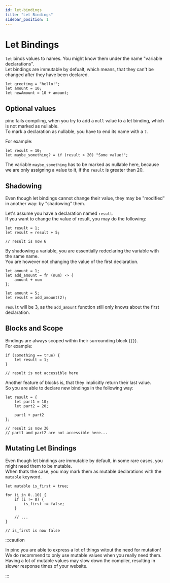```yaml
---
id: let-bindings
title: "Let Bindings"
sidebar_position: 1
---
```


# Let Bindings

`let` binds values to names. You might know them under the name "variable declarations". <br /> Let bindings are
immutable by defualt, which means, that they can't be changed after they have been declared.

```
let greeting = "hello!";
let amount = 10;
let newAmount = 10 + amount;
```

## Optional values

pinc fails compiling, when you try to add a `null` value to a let binding, which is not marked as nullable. <br /> To
mark a declaration as nullable, you have to end its name with a `?`.

For example:

```
let result = 10;
let maybe_something? = if (result > 20) "Some value!";
```

The variable `maybe_something` has to be marked as nullable here, because we are only assigning a value to it, if the
`result` is greater than 20.

## Shadowing

Even though let bindings cannot change their value, they may be "modified" in another way: by "shadowing" them.

Let's assume you have a declaration named `result`. <br /> If you want to change the value of result, you may do the
following:

```
let result = 1;
let result = result + 5;

// result is now 6
```

By shadowing a variable, you are essentially redeclaring the variable with the same name. <br /> You are however not
changing the value of the first declaration.

```
let amount = 1;
let add_amount = fn (num) -> {
    amount + num
};

let amount = 5;
let result = add_amount(2);
```

`result` will be 3, as the `add_amount` function still only knows about the first declaration.

## Blocks and Scope

Bindings are always scoped within their surrounding block (`{}`). <br /> For example:

```
if (something == true) {
    let result = 1;
}

// result is not accessible here
```

Another feature of blocks is, that they implicitly return their last value. <br /> So you are able to declare new
bindings in the following way:

```
let result = {
    let part1 = 10;
    let part2 = 20;

    part1 + part2
};

// result is now 30
// part1 and part2 are not accessible here...
```

## Mutating Let Bindings

Even though let bindings are immutable by default, in some rare cases, you might need them to be mutable. <br /> When
thats the case, you may mark them as mutable declarations with the `mutable` keyword.

```
let mutable is_first = true;

for (i in 0..10) {
    if (i != 0) {
        is_first := false;
    }

    // ...
}

// is_first is now false
```

:::caution

In pinc you are able to express a lot of things witout the need for mutation! <br /> We do recommend to only use mutable
values when you really need them. <br /> Having a lot of mutable values may slow down the compiler, resulting in slower
response times of your website.

:::
